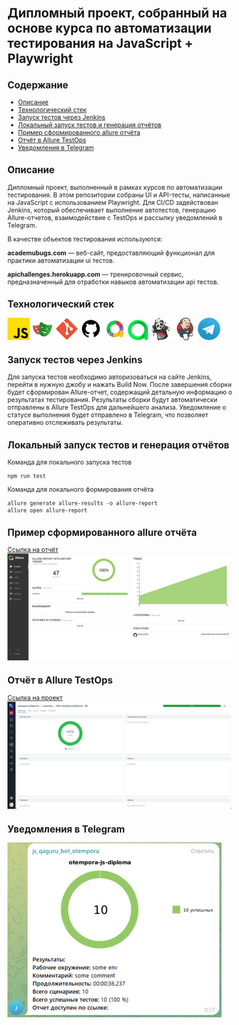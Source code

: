# Дипломный проект, собранный на основе курса по автоматизации тестирования на JavaScript + Playwright

## Содержание
- [Описание](#Описание)
- [Технологический стек](#Технологический-стек)
- [Запуск тестов через Jenkins](#Запуск-тестов-через-Jenkins)
- [Локальный запуск тестов и генерация отчётов](#Локальный_запуск-тестов-и-генерация-отчётов)
- [Пример сформированного allure отчёта](#-Пример-сформированного-allure-отчёта)
- [Отчёт в Allure TestOps](#-Отчёт-в-Allure-TestOps)
- [Уведомления в Telegram](#-Уведомления-в-Telegram)


## Описание
Дипломный проект, выполненный в рамках курсов по автоматизации тестирования. В этом репозитории собраны UI и API-тесты, написанные на JavaScript с использованием Playwright. Для CI/CD задействован Jenkins, который обеспечивает выполнение автотестов, генерацию Allure-отчетов, взаимодействие с TestOps и рассылку уведомлений в Telegram.

В качестве объектов тестирования используются:

**academubugs.com** — веб-сайт, предоставляющий функционал для практики автоматизации ui тестов.

**apichallenges.herokuapp.com** — тренировочный сервис, предназначенный для отработки навыков автоматизации api тестов.

## Технологический стек
<img src="img/javascript.png" title="JavaScript" width="50" height="50"/>
<img src="img/playwright.jpg" title="Playwrite" width="50" height="50"/>
<img src="img/git.svg" alt="Git" width="50" height="50"/>
<img src="img/github.png" title="GitHub" alt="GitHub" width="50" height="50"/>
<img src="img/allure framework.png" alt="Allure Framework" width="50" height="50"/>
<img src="img/allure testops.svg" alt="Allure TestOps" width="45" height="45" />
<img src="img/fakerjs.svg" alt="Fakerjs" width="50" height="50"/>
<img src="img/jenkins.png" alt="Jenkins" width="50" height="50"/>
<img src="img/telegram.png" title="Telegram" width="50" height="50"/>

## Запуск тестов через Jenkins
Для запуска тестов необходимо авторизоваться на сайте Jenkins, перейти в нужную джобу и нажать Build Now. 
После завершения сборки будет сформирован Allure-отчет, содержащий детальную информацию о результатах тестирования.
Результаты сборки будут автоматически отправлены в Allure TestOps для дальнейшего анализа.
Уведомление о статусе выполнения будет отправлено в Telegram, что позволяет оперативно отслеживать результаты.

## Локальный запуск тестов и генерация отчётов

Команда для локального запуска тестов
```
npm run test
```
Команда для локального формирования отчёта
```
allure generate allure-results -o allure-report
allure open allure-report
```

## Пример сформированного allure отчёта
[Ссылка на отчёт](https://daria1004.github.io/jsDiploma)
![img.png](img/allure_report_example.png)

## Отчёт в Allure TestOps
[Ссылка на проект](https://allure.autotests.cloud/launch/47233)
![img.png](img/allure_testops_report_example.png)

## Уведомления в Telegram
![img.png](img/tg_report_example.png)
